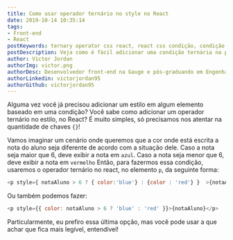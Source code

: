 ```yaml
---
title: Como usar operador ternário no style no React
date: 2019-10-14 10:35:14
tags:
- Front-end
- React
postKeywords: ternary operator css react, react css condição, condição ternário style, css, react, ternary css, operator in css, react ternary
postDescription: Veja como é fácil adicionar uma condição ternária na propriedade style dentro de uma tag, no React! 
author: Victor Jordan
authorImg: victor.png
authorDesc: Desenvolvedor front-end na Gauge e pós-graduando em Engenharia de Software pela PUC-MG e formado em Banco de Dados pela Fatec, apaixonado por usabilidade, performance e UX!
authorLinkedin: victorjordan95
authorGithub: victorjordan95
---
```


Alguma vez você já precisou adicionar um estilo em algum elemento baseado em uma condição?
Você sabe como adicionar um operador ternário no estilo, no React?
É muito simples, só precisamos nos atentar na quantidade de chaves `{}`!

<!-- more -->

Vamos imaginar um cenário onde queremos que a cor onde está escrita a nota do aluno seja diferente de acordo com a situação dele.
Caso a nota seja maior que 6, deve exibir a nota em `azul`.
Caso a nota seja menor que 6, deve exibir a nota em `vermelho`
Então, para fazermos essa condição, usaremos o operador ternário no react, no elemento `p`, da seguinte forma:

```javascript
<p style={ notaAluno > 6 ? { color:'blue'} : {color : 'red'} }  >{notaAluno}</p>
```

Ou também podemos fazer:

```javascript
<p style={{ color: notaAluno > 6 ? 'blue' : 'red' }}>{notaAluno}</p>
```

Particularmente, eu prefiro essa última opção, mas você pode usar a que achar que fica mais legível, entendível!
